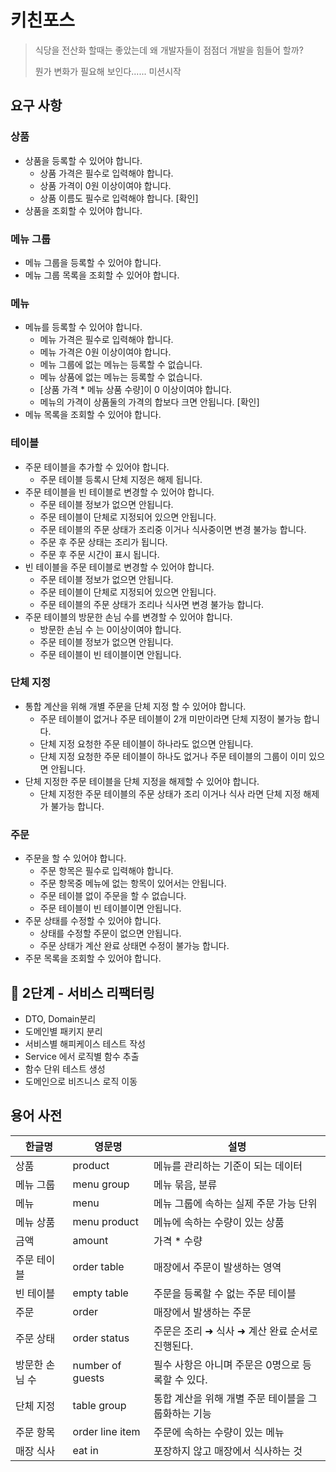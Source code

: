 # 키친포스

> 식당을 전산화 할때는 좋았는데 왜 개발자들이 점점더 개발을 힘들어 할까?
>
> 뭔가 변화가 필요해 보인다...... 미션시작

## 요구 사항

### 상품

* 상품을 등록할 수 있어야 합니다.
    * 상품 가격은 필수로 입력해야 합니다.
    * 상품 가격이 0원 이상이여야 합니다.
    * 상품 이름도 필수로 입력해야 합니다. [확인]
* 상품을 조회할 수 있어야 합니다.

### 메뉴 그룹

* 메뉴 그룹을 등록할 수 있어야 합니다.
* 메뉴 그룹 목록을 조회할 수 있어야 합니다.

### 메뉴

* 메뉴를 등록할 수 있어야 합니다.
    * 메뉴 가격은 필수로 입력해야 합니다.
    * 메뉴 가격은 0원 이상이여야 합니다.
    * 메뉴 그룹에 없는 메뉴는 등록할 수 없습니다.
    * 메뉴 상품에 없는 메뉴는 등록할 수 없습니다.
    * [상품 가격 * 메뉴 상품 수량]이 0 이상이여야 합니다.
    * 메뉴의 가격이 상품둘의 가격의 합보다 크면 안됩니다. [확인]
* 메뉴 목록을 조회할 수 있어야 합니다.

### 테이블

* 주문 테이블을 추가할 수 있어야 합니다.
    * 주문 테이블 등록시 단체 지정은 해제 됩니다.
* 주문 테이블을 빈 테이블로 변경할 수 있어야 합니다.
    * 주문 테이블 정보가 없으면 안됩니다.
    * 주문 테이블이 단체로 지정되어 있으면 안됩니다.
    * 주문 테이블의 주문 상태가 조리중 이거나 식사중이면 변경 불가능 합니다.
    * 주문 후 주문 상태는 조리가 됩니다.
    * 주문 후 주문 시간이 표시 됩니다.
* 빈 테이블을 주문 테이블로 변경할 수 있어야 합니다.
    * 주문 테이블 정보가 없으면 안됩니다.
    * 주문 테이블이 단체로 지정되어 있으면 안됩니다.
    * 주문 테이블의 주문 상태가 조리나 식사면 변경 불가능 합니다.
* 주문 테이블의 방문한 손님 수를 변경할 수 있어야 합니다.
    * 방문한 손님 수 는 0이상이여야 합니다.
    * 주문 테이블 정보가 없으면 안됩니다.
    * 주문 테이블이 빈 테이블이면 안됩니다.

### 단체 지정

* 통합 계산을 위해 개별 주문을 단체 지정 할 수 있어야 합니다.
    * 주문 테이블이 없거나 주문 테이블이 2개 미만이라면 단체 지정이 불가능 합니다.
    * 단체 지정 요청한 주문 테이블이 하나라도 없으면 안됩니다.
    * 단체 지정 요청한 주문 테이블이 하나도 없거나 주문 테이블의 그룹이 이미 있으면 안됩니다.
* 단체 지정한 주문 테이블을 단체 지정을 해제할 수 있어야 합니다.
    * 단체 지정한 주문 테이블의 주문 상태가 조리 이거나 식사 라면 단체 지정 해제가 불가능 합니다.

### 주문

* 주문을 할 수 있어야 합니다.
    * 주문 항목은 필수로 입력해야 합니다.
    * 주문 항목중 메뉴에 없는 항목이 있어서는 안됩니다.
    * 주문 테이블 없이 주문을 할 수 없습니다.
    * 주문 테이블이 빈 테이블이면 안됩니다.
* 주문 상태를 수정할 수 있어야 합니다.
    * 상태를 수정할 주문이 없으면 안됩니다.
    * 주문 상태가 계산 완료 상태면 수정이 불가능 합니다.
* 주문 목록을 조회할 수 있어야 합니다.

## 🚀 2단계 - 서비스 리팩터링

* DTO, Domain분리
* 도메인별 패키지 분리
* 서비스별 해피케이스 테스트 작성
* Service 에서 로직별 함수 추출
* 함수 단위 테스트 생성
* 도메인으로 비즈니스 로직 이동

## 용어 사전

| 한글명         | 영문명           | 설명                                                |
| ---------------- | ------------------ | ----------------------------------------------------- |
| 상품           | product          | 메뉴를 관리하는 기준이 되는 데이터                  |
| 메뉴 그룹      | menu group       | 메뉴 묶음, 분류                                     |
| 메뉴           | menu             | 메뉴 그룹에 속하는 실제 주문 가능 단위              |
| 메뉴 상품      | menu product     | 메뉴에 속하는 수량이 있는 상품                      |
| 금액           | amount           | 가격 * 수량                                         |
| 주문 테이블    | order table      | 매장에서 주문이 발생하는 영역                       |
| 빈 테이블      | empty table      | 주문을 등록할 수 없는 주문 테이블                   |
| 주문           | order            | 매장에서 발생하는 주문                              |
| 주문 상태      | order status     | 주문은 조리 ➜ 식사 ➜ 계산 완료 순서로 진행된다.   |
| 방문한 손님 수 | number of guests | 필수 사항은 아니며 주문은 0명으로 등록할 수 있다.   |
| 단체 지정      | table group      | 통합 계산을 위해 개별 주문 테이블을 그룹화하는 기능 |
| 주문 항목      | order line item  | 주문에 속하는 수량이 있는 메뉴                      |
| 매장 식사      | eat in           | 포장하지 않고 매장에서 식사하는 것                  |

